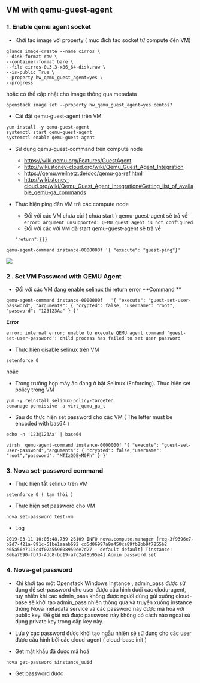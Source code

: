
## VM with qemu-guest-agent


### 1. Enable qemu agent socket

- Khởi tạo image với property ( mục đích tạo socket từ compute đến VM)

```
glance image-create --name cirros \
--disk-format raw \
--container-format bare \
--file cirros-0.3.3-x86_64-disk.raw \
--is-public True \
--property hw_qemu_guest_agent=yes \
--progress
```


hoặc có thể cập nhật cho image thông qua metadata

```
openstack image set --property hw_qemu_guest_agent=yes centos7
```


- Cài đặt qemu-guest-agent trên VM

```
yum install -y qemu-guest-agent
systemctl start qemu-guest-agent
systemctl enable qemu-guest-agent
```

  
 
- Sử dụng qemu-guest-command trên compute node
	- https://wiki.qemu.org/Features/GuestAgent
	- http://wiki.stoney-cloud.org/wiki/Qemu_Guest_Agent_Integration
	- https://qemu.weilnetz.de/doc/qemu-ga-ref.html
	- http://wiki.stoney-cloud.org/wiki/Qemu_Guest_Agent_Integration#Getting_list_of_available_qemu-ga_commands
  


- Thực hiện ping đến VM trê các compute node
	-	Đối với các VM  chưa cài ( chưa start ) qemu-guest-agent sẽ trả về
	`error: argument unsupported: QEMU guest agent is not configured`
	 -  Đối với các với VM đã start qemu-guest-agent sẽ trả về
	```
	"return":{}}
	```
```
qemu-agent-command instance-0000000f '{ "execute": "guest-ping"}'
```
![](https://i.imgur.com/xZNaCZW.png)


### 2  . Set VM Password with QEMU Agent

- Đối với các VM đang enable selinux thì return error
**Command ** 
```
qemu-agent-command instance-0000000f   '{ "execute": "guest-set-user-password", "arguments": { "crypted": false, "username": "root", "password": "123123Aa" } }'
```

**Error**
```
error: internal error: unable to execute QEMU agent command 'guest-set-user-password': child process has failed to set user password
```

- Thực hiện disable selinux trên VM
```
setenforce 0
```

hoặc 

- Trong trường hợp máy ảo đang ở bật Selinux (Enforcing). Thực hiện set policy trong VM
```
yum -y reinstall selinux-policy-targeted
semanage permissive -a virt_qemu_ga_t
```


- Sau đó thực hiện  set password cho các VM ( The letter must be encoded with bas64 ) 
```
echo -n '123@123Aa' | base64

virsh  qemu-agent-command instance-0000000f '{ "execute": "guest-set-user-password","arguments": { "crypted": false,"username": "root","password": "MTIzQDEyM0Fh" } }'

```



### 3. Nova set-password command


- Thực hiện tắt selinux trên VM
```
setenforce 0 ( tạm thời ) 
```

- Thực hiện set password cho VM
```
nova set-password test-vm
```

- Log
```
2019-03-11 10:05:48.739 26109 INFO nova.compute.manager [req-3f9396e7-b2d7-421a-891c-51be1aaab692 cd5d06997a9a450ca89fb2bb9f7855b2 e65a56e7115c4f02a559608959ee7d27 - default default] [instance: 8eba7690-fb73-4dc8-bd19-a7c2af8b95e4] Admin password set

```


### 4. Nova-get password

- Khi khởi tạo một Openstack Windows Instance , admin_pass được sử dụng để set-password cho user được cấu hình dưới các clodu-agent, tuy nhiên khi các admin_pass không  được người dùng gửi xuống cloud-base sẽ khởi tạo admin_pass nhiên thông qua và truyền xuống instance thông  Nova metadata service và các password này được mã hoá với public key. Để giải mã được password này không có cách nào ngoài sử dụng private key trong cặp key này. 

- Lưu ý các password được khởi tạo ngẫu nhiên sẽ sử dụng cho các user được cấu hình bởi các cloud-agent ( cloud-base init )


- Get mật khẩu đã được mã hoá
```
nova get-password $instance_uuid
```


- Get password được 